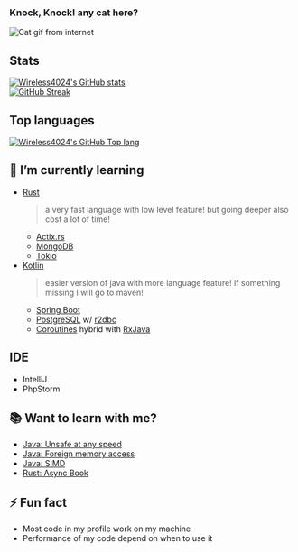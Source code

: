 ### Knock, Knock! any cat here?
![Cat gif from internet](https://thumbs.gfycat.com/FaroffFreeAfricangoldencat-max-1mb.gif)

## Stats
[![Wireless4024's GitHub stats](https://github-readme-stats.vercel.app/api?username=wireless4024&show_icons=true&theme=radical&hide_border=true&title_color=FF4D00&text_color=42A4F3)](https://github.com/Wireless4024)  
[![GitHub Streak](https://github-readme-streak-stats.herokuapp.com?user=Wireless4024&theme=radical&hide_border=true&ring=FF4D00&currStreakNum=FF4D00&sideNums=FF4D00&sideLabels=FF4000&currStreakLabel=FF4000&fire=EE6191&dates=42A4F3)](https://git.io/streak-stats)
## Top languages
[![Wireless4024's GitHub Top lang](https://github-readme-stats.vercel.app/api/top-langs?username=wireless4024&show_icons=true&theme=radical&hide_border=true&title_color=FF4D00&text_color=42A4F3&layout=compact&langs_count=4)](https://github.com/Wireless4024)  



<!--
**Wireless4024/Wireless4024** is a ✨ _special_ ✨ repository because its `README.md` (this file) appears on your GitHub profile.

Here are some ideas to get you started:

- 🔭 I’m currently working on ...
- 🌱 I’m currently learning ...
- 👯 I’m looking to collaborate on ...
- 🤔 I’m looking for help with ...
- 💬 Ask me about ...
- 📫 How to reach me: ...
- 😄 Pronouns: ...
- ⚡ Fun fact: ...
-->

## 🌱 I’m currently learning
+ [Rust](https://www.rust-lang.org/)
  > a very fast language with low level feature! but going deeper also cost a lot of time!
  - [Actix.rs](https://actix.rs/)
  - [MongoDB](https://github.com/mongodb/mongo-rust-driver)
  - [Tokio](https://tokio.rs/)
+ [Kotlin](https://kotlinlang.org/)
  > easier version of java with more language feature! if something missing I will go to maven!
  - [Spring Boot](https://spring.io/projects/spring-boot)
  - [PostgreSQL](https://www.postgresql.org/) w/ [r2dbc](https://r2dbc.io/)
  - [Coroutines](https://kotlinlang.org/docs/coroutines-overview.html) hybrid with [RxJava](https://reactivex.io/)

## IDE
+ IntelliJ
+ PhpStorm

## 📚 Want to learn with me?
+ [Java: Unsafe at any speed](https://blogs.oracle.com/javamagazine/post/the-unsafe-class-unsafe-at-any-speed)
+ [Java: Foreign memory access](https://openjdk.java.net/jeps/393)
+ [Java: SIMD](https://openjdk.java.net/jeps/417)
+ [Rust: Async Book](https://rust-lang.github.io/async-book/01_getting_started/01_chapter.html)

## ⚡ Fun fact
+ Most code in my profile work on my machine
+ Performance of my code depend on when to use it

